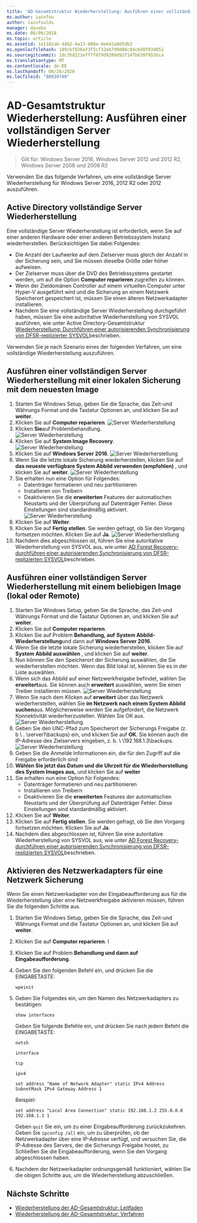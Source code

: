 ```yaml
---
title: 'AD-Gesamtstruktur Wiederherstellung: Ausführen einer vollständigen Server Wiederherstellung'
ms.author: iainfou
author: iainfoulds
manager: daveba
ms.date: 08/09/2018
ms.topic: article
ms.assetid: 1a1182a6-4462-4a13-806e-0e642a0d5db2
ms.openlocfilehash: 189cbf826af3f5cf32eb799d86c04c6d0f03d051
ms.sourcegitcommit: 1dc35d221eff7f079d9209d92f14fb630f955bca
ms.translationtype: MT
ms.contentlocale: de-DE
ms.lasthandoff: 08/26/2020
ms.locfileid: "88939740"
---
```

# <a name="ad-forest-recovery---performing-a-full-server-recovery"></a>AD-Gesamtstruktur Wiederherstellung: Ausführen einer vollständigen Server Wiederherstellung

>Gilt für: Windows Server 2016, Windows Server 2012 und 2012 R2, Windows Server 2008 und 2008 R2

Verwenden Sie das folgende Verfahren, um eine vollständige Server Wiederherstellung für Windows Server 2016, 2012 R2 oder 2012 auszuführen.

## <a name="active-directory-full-server-recovery"></a>Active Directory vollständige Server Wiederherstellung

Eine vollständige Server Wiederherstellung ist erforderlich, wenn Sie auf einer anderen Hardware oder einer anderen Betriebssystem Instanz wiederherstellen. Berücksichtigen Sie dabei Folgendes:

- Die Anzahl der Laufwerke auf dem Zielserver muss gleich der Anzahl in der Sicherung sein, und Sie müssen dieselbe Größe oder höher aufweisen.
- Der Zielserver muss über die DVD des Betriebssystems gestartet werden, um auf die Option **Computer reparieren** zugreifen zu können.
- Wenn der Zieldomänen Controller auf einem virtuellen Computer unter Hyper-V ausgeführt wird und die Sicherung an einem Netzwerk Speicherort gespeichert ist, müssen Sie einen älteren Netzwerkadapter installieren.
- Nachdem Sie eine vollständige Server Wiederherstellung durchgeführt haben, müssen Sie eine autoritative Wiederherstellung von SYSVOL ausführen, wie unter Active Directory-Gesamtstruktur [Wiederherstellung: Durchführen einer autorisierenden Synchronisierung von DFSR-replizierter SYSVOL](AD-Forest-Recovery-Authoritative-Recovery-SYSVOL.md)beschrieben.

Verwenden Sie je nach Szenario eines der folgenden Verfahren, um eine vollständige Wiederherstellung auszuführen.

## <a name="perform-a-full-server-restore-with-a-local-backup-with-the-latest-image"></a>Ausführen einer vollständigen Server Wiederherstellung mit einer lokalen Sicherung mit dem neuesten Image

1. Starten Sie Windows Setup, geben Sie die Sprache, das Zeit-und Währungs Format und die Tastatur Optionen an, und klicken Sie auf **weiter**.
2. Klicken Sie auf **Computer reparieren**.
   ![Server Wiederherstellung](media/AD-Forest-Recovery-Perform-a-Full-Recovery/restore1.png)
3. Klicken **Sie**auf Problembehandlung.</br>
   ![Server Wiederherstellung](media/AD-Forest-Recovery-Perform-a-Full-Recovery/restore2.png)
4. Klicken Sie auf **System Image Recovery**.</br>
   ![Server Wiederherstellung](media/AD-Forest-Recovery-Perform-a-Full-Recovery/restore3.png)
5. Klicken Sie auf **Windows Server 2016**.
   ![Server Wiederherstellung](media/AD-Forest-Recovery-Perform-a-Full-Recovery/restore4.png)
6. Wenn Sie die letzte lokale Sicherung wiederherstellen, klicken Sie auf **das neueste verfügbare System Abbild verwenden (empfohlen)** , und klicken Sie auf **weiter**.
   ![Server Wiederherstellung](media/AD-Forest-Recovery-Perform-a-Full-Recovery/restore5.png)
7. Sie erhalten nun eine Option für Folgendes:
   -  Datenträger formatieren und neu partitionieren
   -  Installieren von Treibern
   -  Deaktivieren Sie die **erweiterten** Features der automatischen Neustarts und der Überprüfung auf Datenträger Fehler. Diese Einstellungen sind standardmäßig aktiviert.
   ![Server Wiederherstellung](media/AD-Forest-Recovery-Perform-a-Full-Recovery/restore6.png)
8. Klicken Sie auf **Weiter**.
9. Klicken Sie auf **Fertig stellen**. Sie werden gefragt, ob Sie den Vorgang fortsetzen möchten. Klicken Sie auf **Ja**.
   ![Server Wiederherstellung](media/AD-Forest-Recovery-Perform-a-Full-Recovery/restore11.png)
10. Nachdem dies abgeschlossen ist, führen Sie eine autoritative Wiederherstellung von SYSVOL aus, wie unter [AD Forest Recovery-durchführen einer autorisierenden Synchronisierung von DFSR-replizierten SYSVOL](AD-Forest-Recovery-Authoritative-Recovery-SYSVOL.md)beschrieben.

## <a name="perform-a-full-server-restore-with-any-image-local-or-remote"></a>Ausführen einer vollständigen Server Wiederherstellung mit einem beliebigen Image (lokal oder Remote)

1. Starten Sie Windows Setup, geben Sie die Sprache, das Zeit-und Währungs Format und die Tastatur Optionen an, und klicken Sie auf **weiter**.
2. Klicken Sie auf **Computer reparieren**.</br>
3. Klicken Sie auf Problem **Behandlung, auf** **System Abbild-Wiederherstellung**und dann auf **Windows Server 2016**.
4. Wenn Sie die letzte lokale Sicherung wiederherstellen, klicken Sie auf **System Abbild auswählen** , und klicken Sie auf **weiter**.
5. Nun können Sie den Speicherort der Sicherung auswählen, die Sie wiederherstellen möchten. Wenn das Bild lokal ist, können Sie es in der Liste auswählen.
6. Wenn sich das Abbild auf einer Netzwerkfreigabe befindet, wählen Sie **erweitert**aus. Sie können auch **erweitert** auswählen, wenn Sie einen Treiber installieren müssen.
   ![Server Wiederherstellung](media/AD-Forest-Recovery-Perform-a-Full-Recovery/restore7.png)
7. Wenn Sie nach dem Klicken auf **erweitert** über das Netzwerk wiederherstellen, wählen Sie **im Netzwerk nach einem System Abbild suchen**aus. Möglicherweise werden Sie aufgefordert, die Netzwerk Konnektivität wiederherzustellen. Wählen Sie OK aus. </br>
   ![Server Wiederherstellung](media/AD-Forest-Recovery-Perform-a-Full-Recovery/restore8.png)
8. Geben Sie den UNC-Pfad zum Speicherort der Sicherungs Freigabe (z. b \\ . \server1\backups) ein, und klicken Sie auf **OK**. Sie können auch die IP-Adresse des Zielservers eingeben, z. b. \\ \192.168.1.3\backups.
   ![Server Wiederherstellung](media/AD-Forest-Recovery-Perform-a-Full-Recovery/restore9.png)
9. Geben Sie die Anmelde Informationen ein, die für den Zugriff auf die Freigabe erforderlich sind
10. **Wählen Sie jetzt das Datum und die Uhrzeit für die Wiederherstellung des System Images aus,** und klicken Sie auf **weiter**
11. Sie erhalten nun eine Option für Folgendes:
    - Datenträger formatieren und neu partitionieren
    - Installieren von Treibern
    - Deaktivieren Sie die **erweiterten** Features der automatischen Neustarts und der Überprüfung auf Datenträger Fehler. Diese Einstellungen sind standardmäßig aktiviert.
12. Klicken Sie auf **Weiter**.
13. Klicken Sie auf **Fertig stellen**. Sie werden gefragt, ob Sie den Vorgang fortsetzen möchten. Klicken Sie auf **Ja**.
14. Nachdem dies abgeschlossen ist, führen Sie eine autoritative Wiederherstellung von SYSVOL aus, wie unter [AD Forest Recovery-durchführen einer autorisierenden Synchronisierung von DFSR-replizierten SYSVOL](AD-Forest-Recovery-Authoritative-Recovery-SYSVOL.md)beschrieben.

## <a name="enabling-the-network-adapter-for-a-network-backup"></a>Aktivieren des Netzwerkadapters für eine Netzwerk Sicherung

Wenn Sie einen Netzwerkadapter von der Eingabeaufforderung aus für die Wiederherstellung über eine Netzwerkfreigabe aktivieren müssen, führen Sie die folgenden Schritte aus.

1. Starten Sie Windows Setup, geben Sie die Sprache, das Zeit-und Währungs Format und die Tastatur Optionen an, und klicken Sie auf **weiter**.
2. Klicken Sie auf **Computer reparieren**. I
3. Klicken Sie auf Problem **Behandlung und dann auf** **Eingabeaufforderung**.
4. Geben Sie den folgenden Befehl ein, und drücken Sie die EINGABETASTE:

   ```
   wpeinit
   ```

5. Geben Sie Folgendes ein, um den Namen des Netzwerkadapters zu bestätigen:

   ```
   show interfaces
   ```

   Geben Sie folgende Befehle ein, und drücken Sie nach jedem Befehl die EINGABETASTE:

   ```
   netsh
   ```

   ```
   interface
   ```

   ```
   tcp
   ```

   ```
   ipv4
   ```

   ```
   set address "Name of Network Adapter" static IPv4 Address SubnetMask IPv4 Gateway Address 1
   ```

   Beispiel:

   ```
   set address "Local Area Connection" static 192.168.1.2 255.0.0.0 192.168.1.1 1
   ```

   Geben `quit` Sie ein, um zu einer Eingabeaufforderung zurückzukehren. Geben Sie `ipconfig /all` ein, um zu überprüfen, ob der Netzwerkadapter über eine IP-Adresse verfügt, und versuchen Sie, die IP-Adresse des Servers, der die Sicherungs Freigabe hostet, zu Schließen Sie die Eingabeaufforderung, wenn Sie den Vorgang abgeschlossen haben.

6. Nachdem der Netzwerkadapter ordnungsgemäß funktioniert, wählen Sie die obigen Schritte aus, um die Wiederherstellung abzuschließen.

## <a name="next-steps"></a>Nächste Schritte

- [Wiederherstellung der AD-Gesamtstruktur: Leitfaden](AD-Forest-Recovery-Guide.md)
- [Wiederherstellung der AD-Gesamtstruktur: Verfahren](AD-Forest-Recovery-Procedures.md)

